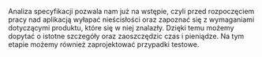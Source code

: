 
Analiza specyfikacji pozwala nam już na wstępie, czyli przed rozpoczęciem pracy nad aplikacją wyłapać nieścisłości oraz zapoznać się z wymaganiami dotyczącymi produktu, które się w niej znalazły. Dzięki temu możemy dopytać o istotne szczegóły oraz zaoszczędzic czas i pieniądze. 
Na tym etapie możemy również zaprojektować przypadki testowe.
